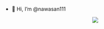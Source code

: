 - 👋 Hi, I’m @nawasan111
<p align="center">
  <img src="https://m.media-amazon.com/images/M/MV5BNDVhNzNlNDEtZjllOS00MjcxLTg2ZDgtMWQyMmUzMDYwMmZkXkEyXkFqcGdeQXVyNzI1NzMxNzM@._V1_.jpg">
  <!--- <img src="https://media.tenor.com/LyWLGRRhlp4AAAAd/yamauchi-sakura.gif"> --->
</p>
<!---

- 👀 I’m interested in ...
- 🌱 I’m currently learning ...
- 💞️ I’m looking to collaborate on ...
- 📫 How to reach me ...


nawasan111/nawasan111 is a ✨ special ✨ repository because its `README.md` (this file) appears on your GitHub profile.
You can click the Preview link to take a look at your changes.
--->
